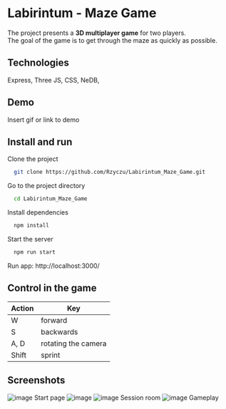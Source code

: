 # Labirintum - Maze Game
The project presents a <b>3D multiplayer game</b> for two players. 
</br>The goal of the game is to get through the maze as quickly as possible.

## Technologies
Express,
Three JS,
CSS,
NeDB,

## Demo
Insert gif or link to demo

## Install and run
Clone the project
```bash
  git clone https://github.com/Rzyczu/Labirintum_Maze_Game.git
```

Go to the project directory
```bash
  cd Labirintum_Maze_Game
```

Install dependencies
```bash
  npm install
```

Start the server
```bash
  npm run start
```

Run app: http://localhost:3000/

## Control in the game
| Action             | Key                                                                |
| ----------------- | ------------------------------------------------------------------ |
| W | forward |
| S | backwards |
| A, D | rotating the camera |
| Shift | sprint |

## Screenshots
![image](https://github.com/Rzyczu/Labirintum_Maze_Game/assets/70780585/bdaf9d52-09a8-4e5a-bd95-06f676d43568)
Start page
![image](https://github.com/Rzyczu/Labirintum_Maze_Game/assets/70780585/f0dd645c-a6d2-43e1-bd62-fe48fc22b1a3)
![image](https://github.com/Rzyczu/Labirintum_Maze_Game/assets/70780585/ccfc564f-a77d-4518-84c1-2c12ca71e533)
Session room
![image](https://github.com/Rzyczu/Labirintum_Maze_Game/assets/70780585/bb6ccfc4-12c3-4331-8e9c-96c614d28bef)
Gameplay







